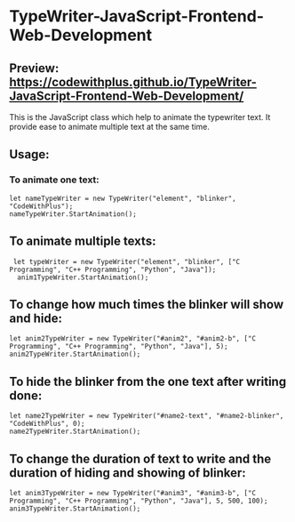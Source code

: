 # TypeWriter-JavaScript-Frontend-Web-Development

## Preview: https://codewithplus.github.io/TypeWriter-JavaScript-Frontend-Web-Development/

This is the JavaScript class which help to animate the typewriter text. It provide ease to animate multiple text at the same time.

## Usage:

### To animate one text:
```
let nameTypeWriter = new TypeWriter("element", "blinker", "CodeWithPlus");
nameTypeWriter.StartAnimation();
```

## To animate multiple texts:
```
 let typeWriter = new TypeWriter("element", "blinker", ["C Programming", "C++ Programming", "Python", "Java"]);
  anim1TypeWriter.StartAnimation();
```

## To change how much times the blinker will show and hide:
```
let anim2TypeWriter = new TypeWriter("#anim2", "#anim2-b", ["C Programming", "C++ Programming", "Python", "Java"], 5);
anim2TypeWriter.StartAnimation();    
```

## To hide the blinker from the one text after writing done:
```
let name2TypeWriter = new TypeWriter("#name2-text", "#name2-blinker", "CodeWithPlus", 0);
name2TypeWriter.StartAnimation();
```

## To change the duration of text to write and the duration of hiding and showing of blinker:
```
let anim3TypeWriter = new TypeWriter("#anim3", "#anim3-b", ["C Programming", "C++ Programming", "Python", "Java"], 5, 500, 100);
anim3TypeWriter.StartAnimation();  
```
